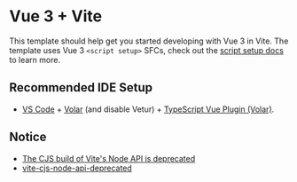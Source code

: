 # Vue 3 + Vite

This template should help get you started developing with Vue 3 in Vite. The template uses Vue 3 `<script setup>` SFCs, check out the [script setup docs](https://v3.vuejs.org/api/sfc-script-setup.html#sfc-script-setup) to learn more.

## Recommended IDE Setup

- [VS Code](https://code.visualstudio.com/) + [Volar](https://marketplace.visualstudio.com/items?itemName=Vue.volar) (and disable Vetur) + [TypeScript Vue Plugin (Volar)](https://marketplace.visualstudio.com/items?itemName=Vue.vscode-typescript-vue-plugin).

## Notice

- [The CJS build of Vite's Node API is deprecated](https://blog.csdn.net/qq_37993490/article/details/135143367)
- [vite-cjs-node-api-deprecated](https://vitejs.dev/guide/troubleshooting.html#vite-cjs-node-api-deprecated)
